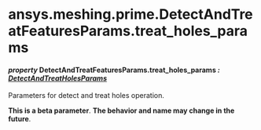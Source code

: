 <a id="ansys-meshing-prime-detectandtreatfeaturesparams-treat-holes-params"></a>

# ansys.meshing.prime.DetectAndTreatFeaturesParams.treat_holes_params

<a id="ansys.meshing.prime.DetectAndTreatFeaturesParams.treat_holes_params"></a>

#### *property* DetectAndTreatFeaturesParams.treat_holes_params *: [DetectAndTreatHolesParams](ansys.meshing.prime.DetectAndTreatHolesParams.md#ansys.meshing.prime.DetectAndTreatHolesParams)*

Parameters for detect and treat holes operation.

**This is a beta parameter**. **The behavior and name may change in the future**.

<!-- !! processed by numpydoc !! -->
